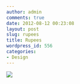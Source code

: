 ```yaml
---
author: admin
comments: true
date: 2012-08-12 00:23:08
layout: post
slug: rupees
title: Rupees
wordpress_id: 556
categories:
- Design
---
```


![](/resources/post_images/rupees.png)

